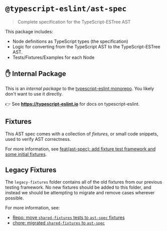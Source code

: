 # `@typescript-eslint/ast-spec`

> Complete specification for the TypeScript-ESTree AST

This package includes:

- Node definitions as TypeScript types (the specification)
- Logic for converting from the TypeScript AST to the TypeScript-ESTree AST.
- Tests/Fixtures/Examples for each Node

## ✋ Internal Package

This is an _internal package_ to the [typescript-eslint monorepo](https://github.com/typescript-eslint/typescript-eslint).
You likely don't want to use it directly.

👉 See **https://typescript-eslint.io** for docs on typescript-eslint.

## Fixtures

This AST spec comes with a collection of _fixtures_, or small code snippets, used to verify AST correctness.

For more information, see [feat(ast-spec): add fixture test framework and some initial fixtures](https://github.com/typescript-eslint/typescript-eslint/pull/3258).

## Legacy Fixtures

The `legacy-fixtures` folder contains all of the old fixtures from our previous testing framework.
No new fixtures should be added to this folder, and instead we should be attempting to migrate and remove cases wherever possible.

For more information, see:

- [Repo: move `shared-fixtures` tests to `ast-spec` fixtures](https://github.com/typescript-eslint/typescript-eslint/issues/6065)
- [chore: migrated `shared-fixtures` to `ast-spec`](https://github.com/typescript-eslint/typescript-eslint/pull/6436)
